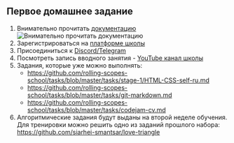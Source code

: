 ## Первое домашнее задание
1. Внимательно прочитать [документацию](https://docs.rs.school/)
![Внимательно прочитать документацию](../images/manual.jpg)
2. Зарегистрироваться на [платформе школы](https://docs.rs.school/#/how-to-enroll)
3. Присоединиться к [Discord/Telegram](https://docs.rs.school/#/rs-school-chats)
4. Посмотреть запись вводного занятия - [YouTube канал школы](https://youtube.com/c/rollingscopesschool)
5. Задания, которые уже можно выполнять:
    - https://github.com/rolling-scopes-school/tasks/blob/master/tasks/stage-1/HTML-CSS-self-ru.md
    - https://github.com/rolling-scopes-school/tasks/blob/master/tasks/git-markdown.md
    - https://github.com/rolling-scopes-school/tasks/blob/master/tasks/codejam-cv.md
6. Алгоритмические задания будут выданы на второй неделе обучения.
Для тренировки можно решить одно из заданий прошлого набора: https://github.com/siarhei-smantsar/love-triangle